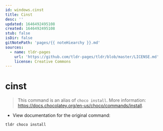 ```yaml
---
id: windows.cinst
title: Cinst
desc: ''
updated: 1646492495108
created: 1646492495108
stub: false
isDir: false
gitNotePath: 'pages/{{ noteHiearchy }}.md'
sources:
  - name: tldr-pages
    url: 'https://github.com/tldr-pages/tldr/blob/master/LICENSE.md'
    license: Creative Commons
---
```

# cinst

> This command is an alias of `choco install`.
> More information: <https://docs.chocolatey.org/en-us/choco/commands/install>.

- View documentation for the original command:

`tldr choco install`

